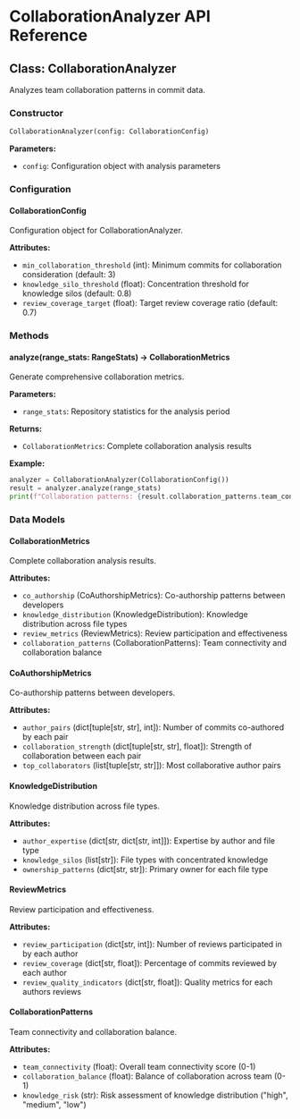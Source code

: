 # CollaborationAnalyzer API Reference

## Class: CollaborationAnalyzer

Analyzes team collaboration patterns in commit data.

### Constructor

```python
CollaborationAnalyzer(config: CollaborationConfig)
```

**Parameters:**
- `config`: Configuration object with analysis parameters

### Configuration

#### CollaborationConfig

Configuration object for CollaborationAnalyzer.

**Attributes:**
- `min_collaboration_threshold` (int): Minimum commits for collaboration consideration (default: 3)
- `knowledge_silo_threshold` (float): Concentration threshold for knowledge silos (default: 0.8)
- `review_coverage_target` (float): Target review coverage ratio (default: 0.7)

### Methods

#### analyze(range_stats: RangeStats) -> CollaborationMetrics

Generate comprehensive collaboration metrics.

**Parameters:**
- `range_stats`: Repository statistics for the analysis period

**Returns:**
- `CollaborationMetrics`: Complete collaboration analysis results

**Example:**
```python
analyzer = CollaborationAnalyzer(CollaborationConfig())
result = analyzer.analyze(range_stats)
print(f"Collaboration patterns: {result.collaboration_patterns.team_connectivity}")
```

### Data Models

#### CollaborationMetrics

Complete collaboration analysis results.

**Attributes:**
- `co_authorship` (CoAuthorshipMetrics): Co-authorship patterns between developers
- `knowledge_distribution` (KnowledgeDistribution): Knowledge distribution across file types
- `review_metrics` (ReviewMetrics): Review participation and effectiveness
- `collaboration_patterns` (CollaborationPatterns): Team connectivity and collaboration balance

#### CoAuthorshipMetrics

Co-authorship patterns between developers.

**Attributes:**
- `author_pairs` (dict[tuple[str, str], int]): Number of commits co-authored by each pair
- `collaboration_strength` (dict[tuple[str, str], float]): Strength of collaboration between each pair
- `top_collaborators` (list[tuple[str, str]]): Most collaborative author pairs

#### KnowledgeDistribution

Knowledge distribution across file types.

**Attributes:**
- `author_expertise` (dict[str, dict[str, int]]): Expertise by author and file type
- `knowledge_silos` (list[str]): File types with concentrated knowledge
- `ownership_patterns` (dict[str, str]): Primary owner for each file type

#### ReviewMetrics

Review participation and effectiveness.

**Attributes:**
- `review_participation` (dict[str, int]): Number of reviews participated in by each author
- `review_coverage` (dict[str, float]): Percentage of commits reviewed by each author
- `review_quality_indicators` (dict[str, float]): Quality metrics for each authors reviews

#### CollaborationPatterns

Team connectivity and collaboration balance.

**Attributes:**
- `team_connectivity` (float): Overall team connectivity score (0-1)
- `collaboration_balance` (float): Balance of collaboration across team (0-1)
- `knowledge_risk` (str): Risk assessment of knowledge distribution ("high", "medium", "low")
